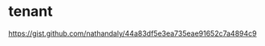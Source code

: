 # tenant

<!-- Contenuto migrato da _docs/tenant.txt -->

https://gist.github.com/nathandaly/44a83df5e3ea735eae91652c7a4894c9
